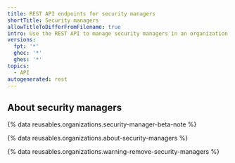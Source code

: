 ```yaml
---
title: REST API endpoints for security managers
shortTitle: Security managers
allowTitleToDifferFromFilename: true
intro: Use the REST API to manage security managers in an organization.
versions:
  fpt: '*'
  ghec: '*'
  ghes: '*'
topics:
  - API
autogenerated: rest
---
```


## About security managers

{% data reusables.organizations.security-manager-beta-note %}

{% data reusables.organizations.about-security-managers %}

{% data reusables.organizations.warning-remove-security-managers %}

<!-- Content after this section is automatically generated -->
